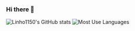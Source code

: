 ### Hi there 👋

![Linho1150's GitHub stats](https://github-readme-stats.vercel.app/api?username=Linho1150)
![Most Use Languages](https://github-readme-stats.vercel.app/api/top-langs/?username=Linho1150&layout=compact)


<!--
**Linho1150/Linho1150** is a ✨ _special_ ✨ repository because its `README.md` (this file) appears on your GitHub profile.

Here are some ideas to get you started:

- 🔭 I’m currently working on ...
- 🌱 I’m currently learning ...
- 👯 I’m looking to collaborate on ...
- 🤔 I’m looking for help with ...
- 💬 Ask me about ...
- 📫 How to reach me: ...
- 😄 Pronouns: ...
- ⚡ Fun fact: ...
-->
